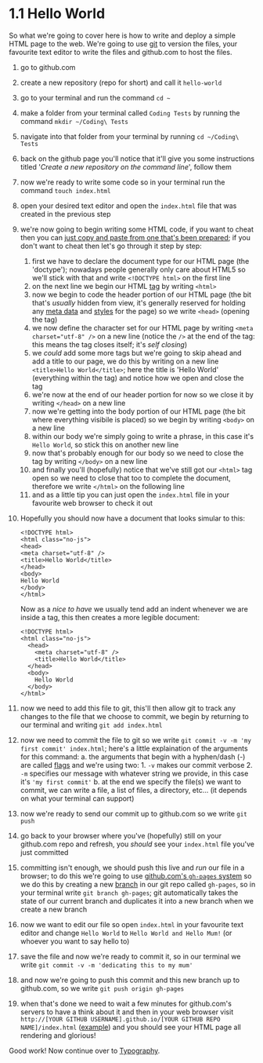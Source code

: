 # 1.1 Hello World

So what we're going to cover here is how to write and deploy a simple HTML page to the web. We're going to use [git](http://git-scm.org) to version the files, your favourite text editor to write the files and github.com to host the files.

1. go to github.com
2. create a new repository (repo for short) and call it `hello-world`
3. go to your terminal and run the command `cd ~`
4. make a folder from your terminal called `Coding Tests` by running the command `mkdir ~/Coding\ Tests`
5. navigate into that folder from your terminal by running `cd ~/Coding\ Tests`
6. back on the github page you'll notice that it'll give you some instructions titled '*Create a new repository on the command line*', follow them
7. now we're ready to write some code so in your terminal run the command `touch index.html`
8. open your desired text editor and open the `index.html` file that was created in the previous step
9. we're now going to begin writing some HTML code, if you want to cheat then you can [just copy and paste from one that's been prepared](index.html); if you don't want to cheat then let's go through it step by step:
	1. first we have to declare the document type for our HTML page (the 'doctype'); nowadays people generally only care about HTML5 so we'll stick with that and write `<!DOCTYPE html>` on the first line
	2. on the next line we begin our HTML [tag](https://www.google.co.uk/search?q=what+is+a+html+tag) by writing `<html>`
	3. now we begin to code the header portion of our HTML page (the bit that's *usually* hidden from view, it's generally reserved for holding any [meta data](http://en.wikipedia.org/wiki/Meta_element) and [styles](https://developer.mozilla.org/en-US/docs/Web/CSS) for the page) so we write `<head>` (opening the tag)
	4. we now define the character set for our HTML page by writing `<meta charset="utf-8" />` on a new line (notice the `/>` at the end of the tag: this means the tag closes itself; it's *self closing*)
	5. we *could* add some more tags but we're going to skip ahead and add a title to our page, we do this by writing on a new line `<title>Hello World</title>`; here the title is 'Hello World' (everything within the tag) and notice how we open and close the tag
	6. we're now at the end of our header portion for now so we close it by writing `</head>` on a new line
	7. now we're getting into the body portion of our HTML page (the bit where everything visibile is placed) so we begin by writing `<body>` on a new line
	8. within our body we're simply going to write a phrase, in this case it's `Hello World`, so stick this on another new line
	9. now that's probably enough for our body so we need to close the tag by writing `</body>` on a new line
	10. and finally you'll (hopefully) notice that we've still got our `<html>` tag open so we need to close that too to complete the document, therefore we write `</html>` on the following line
	11. and as a little tip you can just open the `index.html` file in your favourite web browser to check it out

10. Hopefully you should now have a document that looks simular to this:

		<!DOCTYPE html>
		<html class="no-js">
		<head>
		<meta charset="utf-8" />
		<title>Hello World</title>
		</head>
		<body>
		Hello World
		</body>
		</html>

	Now as a *nice to have* we usually tend add an indent whenever we are inside a tag, this then creates a more legible document:

		<!DOCTYPE html>
		<html class="no-js">
		  <head>
		    <meta charset="utf-8" />
		    <title>Hello World</title>
		  </head>
		  <body>
		    Hello World
		  </body>
		</html>

11. now we need to add this file to git, this'll then allow git to track any changes to the file that we choose to commit, we begin by returning to our terminal and writing `git add index.html` 
12. now we need to commit the file to git so we write `git commit -v -m 'my first commit' index.html`; here's a little explaination of the arguments for this command:
	a. the arguments that begin with a hyphen/dash (-) are called [flags](http://en.wikipedia.org/wiki/Command-line_interface) and we're using two:
		1. `-v` makes our commit verbose
		2. `-m` specifies our message with whatever string we provide, in this case it's `'my first commit'`
	b. at the end we specify the file(s) we want to commit, we can write a file, a list of files, a directory, etc… (it depends on what your terminal can support)
13. now we're ready to send our commit up to github.com so we write `git push`
14. go back to your browser where you've (hopefully) still on your github.com repo and refresh, you *should* see your `index.html` file you've just committed
15. committing isn't enough, we should push this live and *run* our file in a browser; to do this we're going to use [github.com's `gh-pages` system](http://pages.github.com/) so we do this by creating a new [branch](http://git-scm.com/book/ch3-1.html) in our git repo called `gh-pages`, so in your terminal write `git branch gh-pages`; git automatically takes the state of our current branch and duplicates it into a new branch when we create a new branch
16. now we want to edit our file so open `index.html` in your favourite text editor and change `Hello World` to `Hello World and Hello Mum!` (or whoever you want to say hello to)
17. save the file and now we're ready to commit it, so in our terminal we write `git commit -v -m 'dedicating this to my mum'`
18. and now we're going to push this commit and this new branch up to github.com, so we write `git push origin gh-pages`
19. when that's done we need to wait a few minutes for github.com's servers to have a think about it and then in your web browser visit `http://[YOUR GITHUB USERNAME].github.io/[YOUR GITHUB REPO NAME]/index.html` ([example](http://ahmednuaman.github.io/coding-for-my-sister/chapter-1/hello-world/index.html)) and you should see your HTML page all rendering and glorious!

Good work! Now continue over to [Typography](chapter-1/typography/).